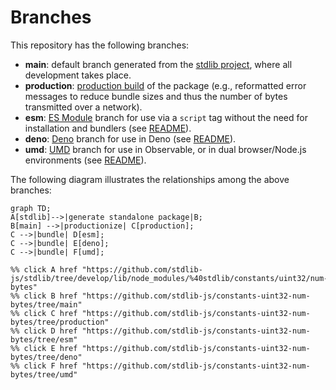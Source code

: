 <!--

@license Apache-2.0

Copyright (c) 2022 The Stdlib Authors.

Licensed under the Apache License, Version 2.0 (the "License");
you may not use this file except in compliance with the License.
You may obtain a copy of the License at

    http://www.apache.org/licenses/LICENSE-2.0

Unless required by applicable law or agreed to in writing, software
distributed under the License is distributed on an "AS IS" BASIS,
WITHOUT WARRANTIES OR CONDITIONS OF ANY KIND, either express or implied.
See the License for the specific language governing permissions and
limitations under the License.

-->

# Branches

This repository has the following branches:

-   **main**: default branch generated from the [stdlib project][stdlib-url], where all development takes place.
-   **production**: [production build][production-url] of the package (e.g., reformatted error messages to reduce bundle sizes and thus the number of bytes transmitted over a network).
-   **esm**: [ES Module][esm-url] branch for use via a `script` tag without the need for installation and bundlers (see [README][esm-readme]).
-   **deno**: [Deno][deno-url] branch for use in Deno (see [README][deno-readme]).
-   **umd**: [UMD][umd-url] branch for use in Observable, or in dual browser/Node.js environments (see [README][umd-readme]).

The following diagram illustrates the relationships among the above branches:

```mermaid
graph TD;
A[stdlib]-->|generate standalone package|B;
B[main] -->|productionize| C[production];
C -->|bundle| D[esm];
C -->|bundle| E[deno];
C -->|bundle| F[umd];

%% click A href "https://github.com/stdlib-js/stdlib/tree/develop/lib/node_modules/%40stdlib/constants/uint32/num-bytes"
%% click B href "https://github.com/stdlib-js/constants-uint32-num-bytes/tree/main"
%% click C href "https://github.com/stdlib-js/constants-uint32-num-bytes/tree/production"
%% click D href "https://github.com/stdlib-js/constants-uint32-num-bytes/tree/esm"
%% click E href "https://github.com/stdlib-js/constants-uint32-num-bytes/tree/deno"
%% click F href "https://github.com/stdlib-js/constants-uint32-num-bytes/tree/umd"
```

[stdlib-url]: https://github.com/stdlib-js/stdlib/tree/develop/lib/node_modules/%40stdlib/constants/uint32/num-bytes
[production-url]: https://github.com/stdlib-js/constants-uint32-num-bytes/tree/production
[deno-url]: https://github.com/stdlib-js/constants-uint32-num-bytes/tree/deno
[deno-readme]: https://github.com/stdlib-js/constants-uint32-num-bytes/blob/deno/README.md
[umd-url]: https://github.com/stdlib-js/constants-uint32-num-bytes/tree/umd
[umd-readme]: https://github.com/stdlib-js/constants-uint32-num-bytes/blob/umd/README.md
[esm-url]: https://github.com/stdlib-js/constants-uint32-num-bytes/tree/esm
[esm-readme]: https://github.com/stdlib-js/constants-uint32-num-bytes/blob/esm/README.md